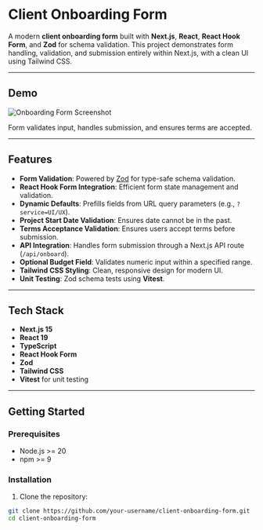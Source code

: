 # Client Onboarding Form

A modern **client onboarding form** built with **Next.js**, **React**, **React Hook Form**, and **Zod** for schema validation. This project demonstrates form handling, validation, and submission entirely within Next.js, with a clean UI using Tailwind CSS.

---

## Demo

<!-- You can replace these with actual screenshots or GIFs -->
![Onboarding Form Screenshot](./demo/screenshot.png)

Form validates input, handles submission, and ensures terms are accepted.

---

## Features

- **Form Validation**: Powered by [Zod](https://github.com/colinhacks/zod) for type-safe schema validation.
- **React Hook Form Integration**: Efficient form state management and validation.
- **Dynamic Defaults**: Prefills fields from URL query parameters (e.g., `?service=UI/UX`).
- **Project Start Date Validation**: Ensures date cannot be in the past.
- **Terms Acceptance Validation**: Ensures users accept terms before submission.
- **API Integration**: Handles form submission through a Next.js API route (`/api/onboard`).
- **Optional Budget Field**: Validates numeric input within a specified range.
- **Tailwind CSS Styling**: Clean, responsive design for modern UI.
- **Unit Testing**: Zod schema tests using **Vitest**.

---

## Tech Stack

- **Next.js 15**
- **React 19**
- **TypeScript**
- **React Hook Form**
- **Zod**
- **Tailwind CSS**
- **Vitest** for unit testing

---

## Getting Started

### Prerequisites

- Node.js >= 20
- npm >= 9

### Installation

1. Clone the repository:

```bash
git clone https://github.com/your-username/client-onboarding-form.git
cd client-onboarding-form
